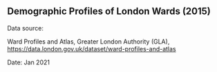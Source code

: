 ## Demographic Profiles of London Wards (2015)

Data source: 

Ward Profiles and Atlas, 
Greater London Authority (GLA), 
https://data.london.gov.uk/dataset/ward-profiles-and-atlas

Date: Jan 2021
